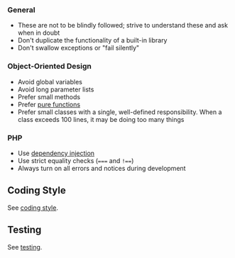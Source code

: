 ### General

- These are not to be blindly followed; strive to understand these and ask when in doubt
- Don't duplicate the functionality of a built-in library
- Don't swallow exceptions or "fail silently"

### Object-Oriented Design

- Avoid global variables
- Avoid long parameter lists
- Prefer small methods
- Prefer [pure functions]
- Prefer small classes with a single, well-defined responsibility. When a class exceeds 100 lines, it may be doing too many things

### PHP

- Use [dependency injection]
- Use strict equality checks (`===` and `!==`)
- Always turn on all errors and notices during development

## Coding Style
See [coding style].

## Testing
See [testing].

[pure functions]: https://en.wikipedia.org/wiki/Pure_function
[dependency injection]: /php/di.md
[coding style]: /php/cs.md
[testing]: /php/testing.md
